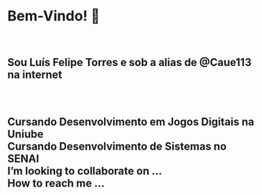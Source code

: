  <h1> Bem-Vindo! 👋 </h1>
 <br>
 <h2> Sou Luís Felipe Torres e sob a alias de @Caue113 na internet
 <br>
 <br>
 
 <br>Cursando Desenvolvimento em Jogos Digitais na Uniube
 <br>Cursando Desenvolvimento de Sistemas no SENAI
 <br>I’m looking to collaborate on ...
 <br>How to reach me ...

<!---
Caue113/Caue113 is a ✨ special ✨ repository because its `README.md` (this file) appears on your GitHub profile.
You can click the Preview link to take a look at your changes.
--->
